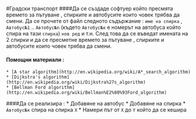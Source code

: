 
#Градски транспорт
####Да се създаде софтуер който пресмята времето за пътуване , спирките и автобусите които човек трябва да смени.
Да се прочете от файл следното съдържание :
``име на спирка`` , ``Автобус№1`` .. ``Автобус№n`` (къдетo ``Автобус№к`` е номерът на автобуса който спира на тази ``спирка``) ``нов ред`` и т.н.
След това да се въведат имената на 2 спирки и да се пресметне времето за пътуване , спирките и автобусите които човек трябва да смени.

#### Помощни материали :
	* [A star algorithm](http://en.wikipedia.org/wiki/A*_search_algorithm)
	* [Dijkstra's algorithm](http://en.wikipedia.org/wiki/Dijkstra%27s_algorithm)
	* [Bellman Ford algorithm](http://en.wikipedia.org/wiki/Bellman%E2%80%93Ford_algorithm)

####Да се реализира :
	* Добавяне на автобус
	* Добавяне на спирка
	* ``Автобус№к`` спира на спирка ``Х``
	* Намери път от ``X`` до ``Y`` който да се кешира